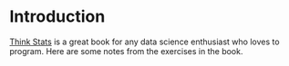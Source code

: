 # Introduction
[Think Stats](http://www.greenteapress.com/thinkstats/) is a great book for any data science enthusiast who loves to program. Here are some notes from the exercises in the book. 
